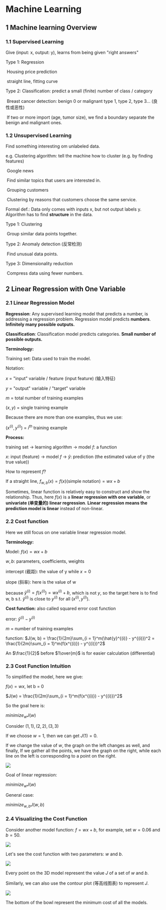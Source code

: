 # Machine Learning

## 1 Machine learning Overview

### 1.1 Supervised Learning

Give (input: x, output: y), learns from being given "right answers"

Type 1: Regression

​	Housing price prediction

​	straight line, fitting curve

Type 2: Classification: predict a small (finite) number of class / category

​	Breast cancer detection: benign 0 or malignant type 1, type 2, type 3... (良性或恶性)

​	If two or more import (age, tumor size), we find a boundary separate the benign and malignant ones.

### 1.2 Unsupervised Learning

Find something interesting om unlabeled data.

e.g. Clustering algorithm: tell the machine how to cluster (e.g. by finding features)

​	Google news

​	Find similar topics that users are interested in.

​	Grouping customers

​	Clustering by reasons that customers choose the same service.

Formal def.: Data only comes with inputs x, but not output labels y. Algorithm has to find **structure** in the data.

Type 1: Clustering

​	Group similar data points together.

Type 2: Anomaly detection (反常检测)

​	Find unusual data points.

Type 3: Dimensionality reduction

​	Compress data using fewer numbers.

## 2 Linear Regression with One Variable

### 2.1 Linear Regression Model

**Regression**: Any supervised learning model that predicts a number, is addressing a regression problem. Regression model predicts **numbers**. **Infinitely many possible outputs.** 

**Classification**: Classification model predicts categories. **Small number of possible outputs.**

**Terminology:**

Training set: Data used to train the model.

Notation:

$x$ = "input" variable / feature (input feature) (输入特征)

$y$ = "output" variable / "target" variable

$m$ = total number of training examples

$(x, y)$ = single training example

Because there are more than one examples, thus we use:

$(x^{(i)}, y^{(i)})$ = $i^{th}$ training example 

**Process:**

training set -> learning algorithm -> model $f$: a function

$x$: input (feature) -> model $f$ -> $\hat{y}$: prediction (the estimated value of y (the true value))

How to represent $f$?

If a straight line, $f_{w, b}(x) = f(x) \text{(simple notation)} = wx + b$

Sometimes, linear function is relatively easy to construct and show the relationship. Thus, here $f(x)$ is a **linear regression with one variable**, or **univariate (单变量的) linear regression**. **Linear regression means the prediction model is linear** instead of non-linear.

### 2.2 Cost function

Here we still focus on one variable linear regression model.

**Terminology:**

Model: $f(x) = wx + b$

$w, b$: parameters, coefficients, weights

intercept (截距): the value of y while $x = 0$

slope (斜率): here is the value of w

because $\hat{y}^{(i)} = f(x^{(i)}) = wx^{(i)} + b$, which is not $y$, so the target here is to find w, b s.t. $\hat{y}^{(i)}$ is close to $y^{(i)}$ for all $(x^{(i)}, y^{(i)})$.

**Cost function:** also called squared error cost function

error: $\hat{y}^{(i)} - y^{(i)}$

$m$ = number of training examples

function: $J(w, b) = \frac{1}{2m}\sum_{i = 1}^m(\hat{y}^{(i)} - y^{(i)})^2 = \frac{1}{2m}\sum_{i = 1}^m(f(x^{(i)}) - y^{(i)})^2$

An $\frac{1}{2}$ before $1\over{m}$ is for easier calculation (differential) 

### 2.3 Cost Function Intuition

To simplified the model, here we give:

$f(x) = wx$, let b = 0

$J(w) = \frac{1}{2m}\sum_{i = 1}^m(f(x^{(i)}) - y^{(i)})^2$

So the goal here is:

${minimize}_{w}J(w)$

Consider $(1, 1), (2, 2), (3, 3)$

If we choose $w = 1$, then we can get $J(1) = 0$.

If we change the value of $w$, the graph on the left changes as well, and finally, If we gather all the points, we have the graph on the right, while each line on the left is corresponding to a point on the right.

![](files\1.png)

Goal of linear regression:

${minimize}_{w}J(w)$

General case:

${minimize}_{w, b}J(w, b)$

### 2.4 Visualizing the Cost Function

Consider another model function: $f = wx + b$, for example, set $w = 0.06$ and $b = 50$.

![](files/3.png)

Let's see the cost function with two parameters: $w$ and $b$.

![](files/2.png)

Every point on the 3D model represent the value $J$ of a set of $w$ and $b$.

Similarly, we can also use the contour plot (等高线图表) to represent $J$.

![](files/4.png)



The bottom of the bowl represent the minimum cost of all the models.

